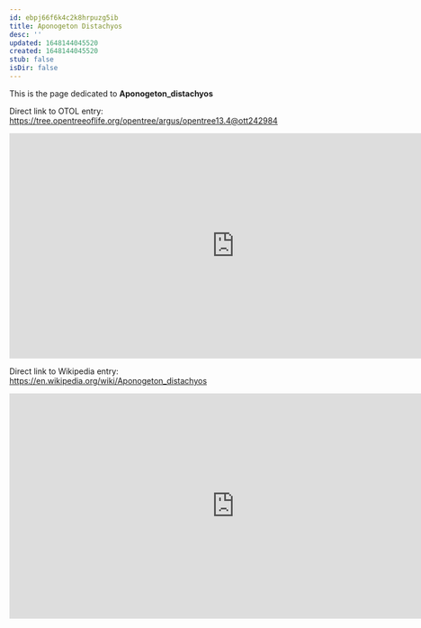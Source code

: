 ```yaml
---
id: ebpj66f6k4c2k8hrpuzg5ib
title: Aponogeton Distachyos
desc: ''
updated: 1648144045520
created: 1648144045520
stub: false
isDir: false
---
```

This is the page dedicated to **Aponogeton_distachyos**


Direct link to OTOL entry: https://tree.opentreeoflife.org/opentree/argus/opentree13.4@ott242984



<html>
    <body>
    <iframe src="https://tree.opentreeoflife.org/opentree/argus/opentree13.4@ott242984"
    width="800" height="400" frameborder="0" allowfullscreen> </iframe>
    </body>
</html>
    


Direct link to Wikipedia entry: https://en.wikipedia.org/wiki/Aponogeton_distachyos



<html>
    <body>
    <iframe src="https://en.wikipedia.org/wiki/Aponogeton_distachyos"
    width="800" height="400" frameborder="0" allowfullscreen> </iframe>
    </body>
</html>
    
